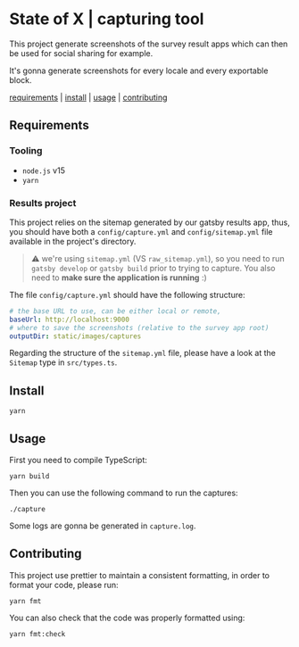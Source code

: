 # State of X | capturing tool

This project generate screenshots of the survey result apps
which can then be used for social sharing for example.

It's gonna generate screenshots for every locale and every 
exportable block. 

[requirements](#requirements) | [install](#install) | [usage](#usage) | [contributing](#contributing)

## Requirements

### Tooling

- `node.js` v15
- `yarn`

### Results project

This project relies on the sitemap generated by our gatsby results app,
thus, you should have both a `config/capture.yml` and `config/sitemap.yml`
file available in the project's directory.

> :warning: we're using `sitemap.yml` (VS `raw_sitemap.yml`),
> so you need to run `gatsby develop` or `gatsby build`
> prior to trying to capture.
> You also need to **make sure the application is running** :)

The file `config/capture.yml` should have the following structure:

```yaml
# the base URL to use, can be either local or remote,
baseUrl: http://localhost:9000
# where to save the screenshots (relative to the survey app root)
outputDir: static/images/captures
```

Regarding the structure of the `sitemap.yml` file, please have
a look at the `Sitemap` type in `src/types.ts`. 

## Install

`yarn`

## Usage

First you need to compile TypeScript:

`yarn build`

Then you can use the following command to run the captures:

`./capture`

Some logs are gonna be generated in `capture.log`.

## Contributing

This project use prettier to maintain a consistent formatting,
in order to format your code, please run:

`yarn fmt`

You can also check that the code was properly formatted using:

`yarn fmt:check`



